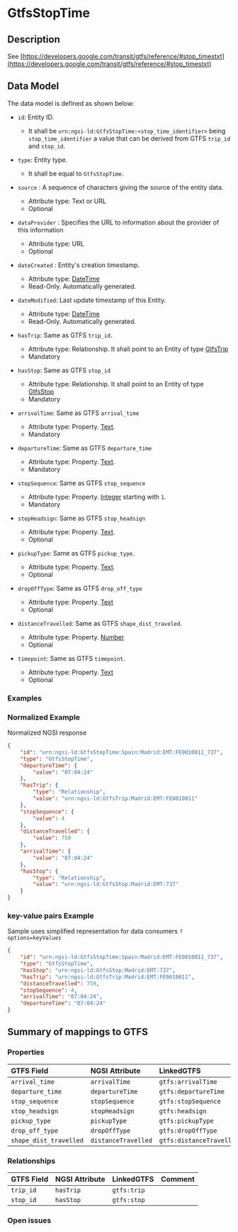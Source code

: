 # GtfsStopTime

## Description

See
[https://developers.google.com/transit/gtfs/reference/#stop_timestxt](https://developers.google.com/transit/gtfs/reference/#stop_timestxt)

## Data Model

The data model is defined as shown below:

-   `id`: Entity ID.

    -   It shall be `urn:ngsi-ld:GtfsStopTime:<stop_time_identifier>` being
        `stop_time_identifier` a value that can be derived from GTFS `trip_id`
        and `stop_id`.

-   `type`: Entity type.

    -   It shall be equal to `GtfsStopTime`.

-   `source` : A sequence of characters giving the source of the entity data.

    -   Attribute type: Text or URL
    -   Optional

-   `dataProvider` : Specifies the URL to information about the provider of this
    information

    -   Attribute type: URL
    -   Optional

-   `dateCreated` : Entity's creation timestamp.

    -   Attribute type: [DateTime](https://schema.org/DateTime)
    -   Read-Only. Automatically generated.

-   `dateModified`: Last update timestamp of this Entity.

    -   Attribute type: [DateTime](https://schema.org/DateTime)
    -   Read-Only. Automatically generated.

-   `hasTrip`: Same as GTFS `trip_id`.

    -   Attribute type: Relationship. It shall point to an Entity of type
        [GtfsTrip](../../GtfsTrip/doc/spec.md)
    -   Mandatory

-   `hasStop`: Same as GTFS `stop_id`

    -   Attribute type: Relationship. It shall point to an Entity of type
        [GtfsStop](../../GtfsStop/doc/spec.md)
    -   Mandatory

-   `arrivalTime`: Same as GTFS `arrival_time`

    -   Attribute type: Property. [Text](https://schema.org/Text).
    -   Mandatory

-   `departureTime`: Same as GTFS `departure_time`

    -   Attribute type: Property. [Text](https://schema.org/Text).
    -   Mandatory

-   `stopSequence`: Same as GTFS `stop_sequence`

    -   Attribute type: Property. [Integer](https://schema.org/Integer) starting
        with `1`.
    -   Mandatory

-   `stopHeadsign`: Same as GTFS `stop_headsign`

    -   Attribute type: Property. [Text](https://schema.org/Text).
    -   Optional

-   `pickupType`: Same as GTFS `pickup_type`.

    -   Attribute type: Property. [Text](https://schema.org/Text).
    -   Optional

-   `dropOffType`: Same as GTFS `drop_off_type`

    -   Attribute type: Property. [Text](https://schema.org/Text)
    -   Optional

-   `distanceTravelled`: Same as GTFS `shape_dist_traveled`.

    -   Attribute type: Property. [Number](https://schema.org/Number)
    -   Optional

-   `timepoint`: Same as GTFS `timepoint`.
    -   Attribute type: Property. [Text](https://schema.org/Text)
    -   Optional

### Examples

### Normalized Example

Normalized NGSI response

```json
{
    "id": "urn:ngsi-ld:GtfsStopTime:Spain:Madrid:EMT:FE0010011_737",
    "type": "GtfsStopTime",
    "departureTime": {
        "value": "07:04:24"
    },
    "hasTrip": {
        "type": "Relationship",
        "value": "urn:ngsi-ld:GtfsTrip:Madrid:EMT:FE0010011"
    },
    "stopSequence": {
        "value": 4
    },
    "distanceTravelled": {
        "value": 759
    },
    "arrivalTime": {
        "value": "07:04:24"
    },
    "hasStop": {
        "type": "Relationship",
        "value": "urn:ngsi-ld:GtfsStop:Madrid:EMT:737"
    }
}
```

### key-value pairs Example

Sample uses simplified representation for data consumers `?options=keyValues`

```json
{
    "id": "urn:ngsi-ld:GtfsStopTime:Spain:Madrid:EMT:FE0010011_737",
    "type": "GtfsStopTime",
    "hasStop": "urn:ngsi-ld:GtfsStop:Madrid:EMT:737",
    "hasTrip": "urn:ngsi-ld:GtfsTrip:Madrid:EMT:FE0010011",
    "distanceTravelled": 759,
    "stopSequence": 4,
    "arrivalTime": "07:04:24",
    "departureTime": "07:04:24"
}
```

## Summary of mappings to GTFS

### Properties

| GTFS Field             | NGSI Attribute      | LinkedGTFS               | Comment |
| :--------------------- | :------------------ | :----------------------- | :------ |
| `arrival_time`         | `arrivalTime`       | `gtfs:arrivalTime`       |         |
| `departure_time`       | `departureTime`     | `gtfs:departureTime`     |         |
| `stop_sequence`        | `stopSequence`      | `gtfs:stopSequence`      |         |
| `stop_headsign`        | `stopHeadsign`      | `gtfs:headsign`          |         |
| `pickup_type`          | `pickupType`        | `gtfs:pickupType`        |         |
| `drop_off_type`        | `dropOffType`       | `gtfs:dropOffType`       |         |
| `shape_dist_travelled` | `distanceTravelled` | `gtfs:distanceTravelled` |         |

### Relationships

| GTFS Field | NGSI Attribute | LinkedGTFS  | Comment |
| :--------- | :------------- | :---------- | :------ |
| `trip_id`  | `hasTrip`      | `gtfs:trip` |         |
| `stop_id`  | `hasStop`      | `gtfs:stop` |         |

### Open issues
